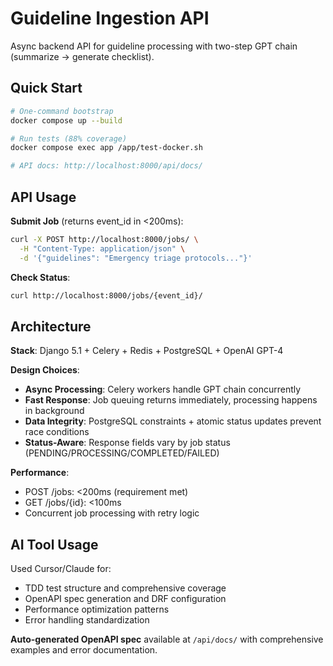 # Guideline Ingestion API

Async backend API for guideline processing with two-step GPT chain (summarize → generate checklist).

## Quick Start

```bash
# One-command bootstrap
docker compose up --build

# Run tests (88% coverage)
docker compose exec app /app/test-docker.sh

# API docs: http://localhost:8000/api/docs/
```

## API Usage

**Submit Job** (returns event_id in <200ms):
```bash
curl -X POST http://localhost:8000/jobs/ \
  -H "Content-Type: application/json" \
  -d '{"guidelines": "Emergency triage protocols..."}'
```

**Check Status**:
```bash
curl http://localhost:8000/jobs/{event_id}/
```

## Architecture

**Stack**: Django 5.1 + Celery + Redis + PostgreSQL + OpenAI GPT-4

**Design Choices**:
- **Async Processing**: Celery workers handle GPT chain concurrently
- **Fast Response**: Job queuing returns immediately, processing happens in background  
- **Data Integrity**: PostgreSQL constraints + atomic status updates prevent race conditions
- **Status-Aware**: Response fields vary by job status (PENDING/PROCESSING/COMPLETED/FAILED)

**Performance**: 
- POST /jobs: <200ms (requirement met)
- GET /jobs/{id}: <100ms
- Concurrent job processing with retry logic

## AI Tool Usage

Used Cursor/Claude for:
- TDD test structure and comprehensive coverage
- OpenAPI spec generation and DRF configuration
- Performance optimization patterns
- Error handling standardization

**Auto-generated OpenAPI spec** available at `/api/docs/` with comprehensive examples and error documentation.